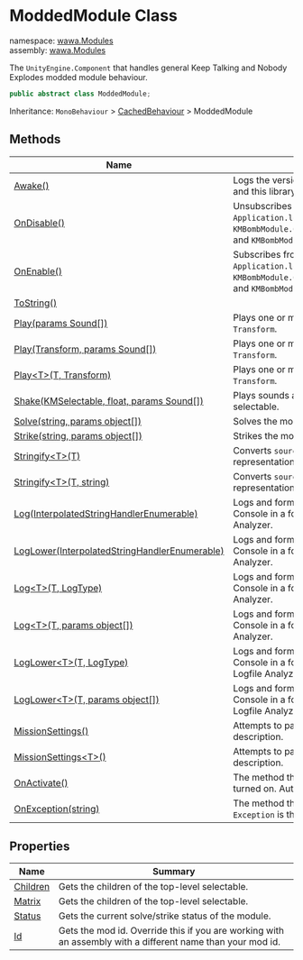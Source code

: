 # ModdedModule Class

namespace: [wawa\.Modules](../wawa.Modules.md)<br />
assembly: [wawa\.Modules](../../wawa.Modules.md)

The `UnityEngine.Component` that handles general Keep Talking and Nobody Explodes modded module behaviour\.

```csharp
public abstract class ModdedModule;
```

Inheritance: `MonoBehaviour` > [CachedBehaviour](../../wawa.Unity/wawa.Unity/CachedBehaviour.md) > ModdedModule

## Methods

| Name | Summary |
|------|---------|
| [Awake\(\)](./ModdedModule/Awake.md) | Logs the version number for both the module and this library\. |
| [OnDisable\(\)](./ModdedModule/OnDisable.md) | Unsubscribes from `Application.logMessageReceived`, `KMBombModule.OnActivate`,`KMBombModule.OnPass`, and `KMBombModule.OnStrike`\. |
| [OnEnable\(\)](./ModdedModule/OnEnable.md) | Subscribes from `Application.logMessageReceived`, `KMBombModule.OnActivate`,`KMBombModule.OnPass`, and `KMBombModule.OnStrike`\. |
| [ToString\(\)](./ModdedModule/ToString.md) |  |
| [Play\(params Sound\[\]\)](./ModdedModule/Play.md) | Plays one or more sounds from the module `Transform`\. |
| [Play\(Transform, params Sound\[\]\)](./ModdedModule/Play.md) | Plays one or more sounds from a specified `Transform`\. |
| [Play\<T\>\(T, Transform\)](./ModdedModule/Play.md) | Plays one or more sounds from a specified `Transform`\. |
| [Shake\(KMSelectable, float, params Sound\[\]\)](./ModdedModule/Shake.md) | Plays sounds and shakes the bomb from a selectable\. |
| [Solve\(string, params object\[\]\)](./ModdedModule/Solve.md) | Solves the module\. |
| [Strike\(string, params object\[\]\)](./ModdedModule/Strike.md) | Strikes the module\. |
| [Stringify\<T\>\(T\)](./ModdedModule/Stringify.md) | Converts `source` into a `System.String` representation of `source`\. |
| [Stringify\<T\>\(T, string\)](./ModdedModule/Stringify.md) | Converts `source` into a `System.String` representation of `source`\. |
| [Log\(InterpolatedStringHandlerEnumerable\)](./ModdedModule/Log.md) | Logs and formats a message to the Unity Console in a format compliant with the Logfile Analyzer\. |
| [LogLower\(InterpolatedStringHandlerEnumerable\)](./ModdedModule/LogLower.md) | Logs and formats a message to the Unity Console in a format compliant with the Logfile Analyzer\. |
| [Log\<T\>\(T, LogType\)](./ModdedModule/Log.md) | Logs and formats a message to the Unity Console in a format compliant with the Logfile Analyzer\. |
| [Log\<T\>\(T, params object\[\]\)](./ModdedModule/Log.md) | Logs and formats a message to the Unity Console in a format compliant with the Logfile Analyzer\. |
| [LogLower\<T\>\(T, LogType\)](./ModdedModule/LogLower.md) | Logs and formats a message to the Unity Console in a format not compliant with the Logfile Analyzer\. |
| [LogLower\<T\>\(T, params object\[\]\)](./ModdedModule/LogLower.md) | Logs and formats a message to the Unity Console in a format not compliant with the Logfile Analyzer\. |
| [MissionSettings\(\)](./ModdedModule/MissionSettings.md) | Attempts to parse the `JToken` from the mission description\. |
| [MissionSettings\<T\>\(\)](./ModdedModule/MissionSettings.md) | Attempts to parse the `JToken` from the mission description\. |
| [OnActivate\(\)](./ModdedModule/OnActivate.md) | The method that is called when the lights are turned on\. Automatically hooked in Awake\. |
| [OnException\(string\)](./ModdedModule/OnException.md) | The method that is called when an unhandled `Exception` is thrown by this module type\. |

## Properties

| Name | Summary |
|------|---------|
| [Children](./ModdedModule/Children.md) | Gets the children of the top\-level selectable\. |
| [Matrix](./ModdedModule/Matrix.md) | Gets the children of the top\-level selectable\. |
| [Status](./ModdedModule/Status.md) | Gets the current solve/strike status of the module\. |
| [Id](./ModdedModule/Id.md) | Gets the mod id\. Override this if you are working with an assembly with a different name than your mod id\. |

